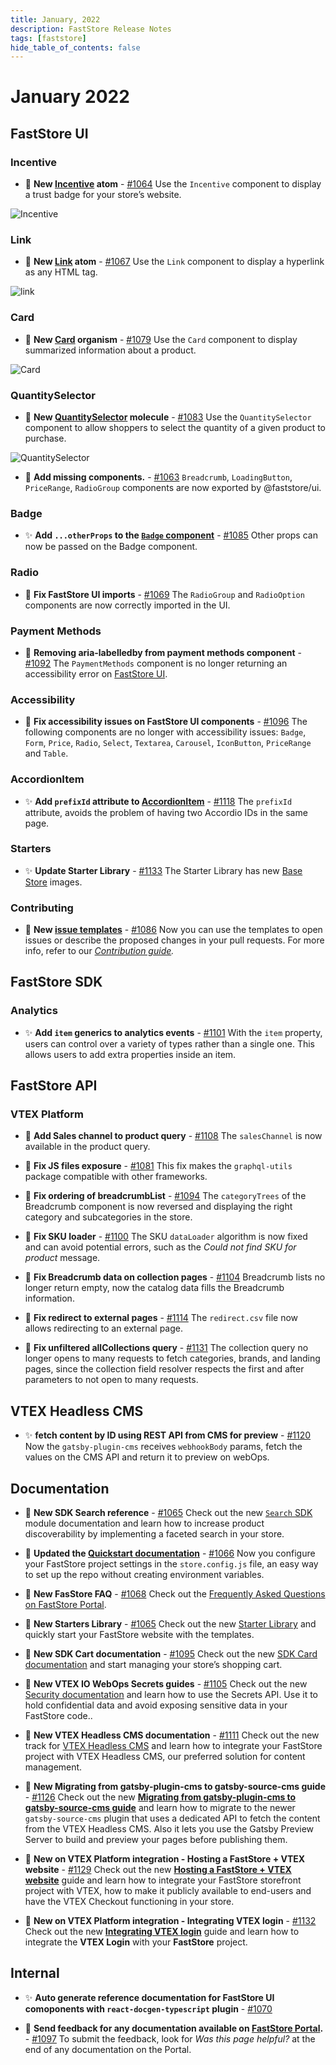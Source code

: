 ```yaml
---
title: January, 2022
description: FastStore Release Notes 
tags: [faststore]
hide_table_of_contents: false
---
```

# January 2022

## FastStore UI
### Incentive 
- 🎉 **New [Incentive](https://faststore.dev/reference/ui/atoms/Incentive) atom** - [#1064](https://github.com/vtex/faststore/pull/1064) Use the `Incentive` component to display a trust badge for your store’s website.

![Incentive](https://user-images.githubusercontent.com/67270558/152564764-c5fc9793-1b5c-4777-8749-8497da862303.svg)


### Link 
- 🎉 **New [Link](https://faststore.dev/reference/ui/atoms/Link) atom** - [#1067](https://github.com/vtex/faststore/pull/1067) Use the `Link` component to display a hyperlink as any HTML tag.

![link](https://user-images.githubusercontent.com/67270558/152562969-ed41b7a9-babb-482b-9007-a34832533439.gif)
### Card
- 🎉 **New [Card](https://faststore.dev/reference/ui/organisms/Card) organism** - [#1079](https://github.com/vtex/faststore/pull/1079) Use the `Card` component to display summarized information about a product.

![Card](https://user-images.githubusercontent.com/67270558/152563513-5dff3501-a385-4fd5-a09b-4336499b424a.svg)

### QuantitySelector

- 🎉 **New [QuantitySelector](https://faststore.dev/reference/ui/molecules/QuantitySelector) molecule** - [#1083](https://github.com/vtex/faststore/pull/1083) Use the `QuantitySelector` component to allow shoppers to select the quantity of a given product to purchase.

![QuantitySelector](https://user-images.githubusercontent.com/67270558/152564074-5a9b366d-8901-4cfc-b310-d73e897979d5.gif)


- 🎉 **Add missing components.** - [#1063](https://github.com/vtex/faststore/pull/1063)
`Breadcrumb`, `LoadingButton`, `PriceRange`, `RadioGroup` components are now exported by @faststore/ui.

### Badge

- ✨ **Add `...otherProps` to the [`Badge` component](https://faststore.dev/reference/ui/atoms/Badge)** - [#1085](https://github.com/vtex/faststore/pull/1085) Other props can now be passed on the Badge component.

### Radio	

- 🐛 **Fix FastStore UI imports** - [#1069](https://github.com/vtex/faststore/pull/1069) 
The `RadioGroup` and `RadioOption` components are now correctly imported in the UI.


### Payment Methods

- 🐛 **Removing aria-labelledby from payment methods component** - [#1092](https://github.com/vtex/faststore/pull/1092) 
The `PaymentMethods` component is no longer returning an accessibility error on [FastStore UI](https://faststoreui.netlify.app/?path=/story/molecules-paymentmethods--payment-methods).


### Accessibility

- 🐛 **Fix accessibility issues on FastStore UI components** - [#1096](https://github.com/vtex/faststore/pull/1096) The following components are no longer with accessibility issues: `Badge`, `Form`, `Price`, `Radio`, `Select`, `Textarea`, `Carousel`, `IconButton`, `PriceRange` and `Table`.

### AccordionItem

- ✨ **Add `prefixId` attribute to [AccordionItem](https://faststore.dev/reference/ui/molecules/Accordion#accordionitem)** - [#1118](https://github.com/vtex/faststore/pull/1118) The `prefixId` attribute, avoids the problem of having two Accordio IDs in the same page. 


### Starters

- ✨ **Update Starter Library** - [#1133](https://github.com/vtex/faststore/pull/1133) The Starter Library has new [Base Store](https://faststore.dev/starters/base) images.


### Contributing


- 🎉 **New [issue templates](https://github.com/vtex/faststore/issues/new/choose)** - [#1086](https://github.com/vtex/faststore/pull/1086)
Now you can use the templates to open issues or describe the proposed changes in your pull requests. For more info, refer to our *[Contribution guide](https://github.com/vtex/faststore/blob/master/CONTRIBUTING.MD#creating-pull-requests).*

## FastStore SDK
### Analytics
- ✨ **Add `item` generics to analytics events** - [#1101](https://github.com/vtex/faststore/pull/1101)  With the `item` property, users can control over a variety of types rather than a single one. This allows users to add extra properties inside an item.

## FastStore API
### VTEX Platform

- 🎉 **Add Sales channel to product query** - [#1108](https://github.com/vtex/faststore/pull/1108)
The `salesChannel` is now available in the product query. 

- 🐛 **Fix JS files exposure** - [#1081](https://github.com/vtex/faststore/pull/1081) 
This fix makes the `graphql-utils` package compatible with other frameworks.

- 🐛 **Fix ordering of breadcrumbList** - [#1094](https://github.com/vtex/faststore/pull/1094) 
The `categoryTrees` of the Breadcrumb component is now reversed and displaying the right category and subcategories in the store.

- 🐛 **Fix SKU loader** - [#1100](https://github.com/vtex/faststore/pull/1100) 
The SKU `dataLoader` algorithm is now fixed and can avoid potential errors, such as the *Could not find SKU for product* message.

- 🐛 **Fix Breadcrumb data on collection pages** - [#1104](https://github.com/vtex/faststore/pull/1104) 
Breadcrumb lists no longer return empty, now the catalog data fills the Breadcrumb information.

- 🐛 **Fix redirect to external pages** - [#1114](https://github.com/vtex/faststore/pull/1114) 
The `redirect.csv` file now allows redirecting to an external page.

- 🐛 **Fix unfiltered allCollections query** - [#1131](https://github.com/vtex/faststore/pull/1131) 
The collection query no longer opens to many requests to fetch categories, brands, and landing pages, since the collection field resolver respects the first and after parameters to not open to many requests.

## VTEX Headless CMS

- ✨ **fetch content by ID using REST API from CMS for preview** - [#1120](https://github.com/vtex/faststore/pull/1120) Now the `gatsby-plugin-cms` receives `webhookBody` params, fetch the values on the CMS API and return it to preview on webOps.

## Documentation 

- 📑 **New SDK Search reference** - [#1065](https://github.com/vtex/faststore/pull/1065)
Check out the new [`Search` SDK](https://faststore.dev/reference/sdk/search) module documentation and learn how to increase product discoverability by implementing a faceted search in your store.

- 📑 **Updated the [Quickstart documentation](https://faststore.dev/quickstart#step-3-configuring-your-project-settings)** - [#1066](https://github.com/vtex/faststore/pull/1066) Now you configure your FastStore project settings in the `store.config.js` file, an easy way to set up the repo without creating environment variables.

- 📑 **New FasStore FAQ** - [#1068](https://github.com/vtex/faststore/pull/1068)
Check out the [Frequently Asked Questions on FastStore Portal](https://faststore.dev/faq).

- 📑 **New Starters Library** - [#1065](https://github.com/vtex/faststore/pull/1066)
Check out the new [Starter Library](https://faststore.dev/starters) and quickly start your FastStore website with the templates.

- 📑 **New SDK Cart documentation** - [#1095](https://github.com/vtex/faststore/pull/1095)
Check out the new [SDK Card documentation](https://faststore.dev/reference/sdk/cart) and start managing your store’s shopping cart.


- 📑 **New VTEX IO WebOps Secrets guides** - [#1105](https://github.com/vtex/faststore/pull/1105)
Check out the new [Security documentation](https://faststore.dev/how-to-guides/webops/security) and learn how to use the Secrets API. Use it to hold confidential data and avoid exposing sensitive data in your FastStore code..

- 📑 **New VTEX Headless CMS documentation** - [#1111](https://github.com/vtex/faststore/pull/1111) Check out the new track for [VTEX Headless CMS](https://faststore.dev/tutorials/cms-overview) and learn how to integrate your FastStore project with VTEX Headless CMS, our preferred solution for content management.

- 📑 **New Migrating from gatsby-plugin-cms to gatsby-source-cms guide** - [#1126](https://github.com/vtex/faststore/pull/1126)
Check out the new **[Migrating from gatsby-plugin-cms to gatsby-source-cms guide](https://faststore.dev/how-to-guides/cms/vtex-headless-cms/Migrating%20from%20gatsby-plugin-cms%20to%20gatsby-source-cms)** and learn how to migrate to the newer `gatsby-source-cms` plugin that uses a dedicated API to fetch the content from the VTEX Headless CMS. Also it lets you use the Gatsby Preview Server to build and preview your pages before publishing them.


- 📑 **New on VTEX Platform integration - Hosting a FastStore + VTEX website** - [#1129](https://github.com/vtex/faststore/pull/1129)
Check out the new **[Hosting a FastStore + VTEX website](https://faststore.dev/how-to-guides/cms/vtex-headless-cms/Migrating%20from%20gatsby-plugin-cms%20to%20gatsby-source-cms)** guide and learn how to integrate your FastStore storefront project with VTEX, how to make it publicly available to end-users and have the VTEX Checkout functioning in your store.

- 📑 **New on VTEX Platform integration - Integrating VTEX login** - [#1132](https://github.com/vtex/faststore/pull/1132)
Check out the new **[Integrating VTEX login](https://faststore.dev/how-to-guides/platform-integration/vtex/integrating-the-vtex-login)** guide and learn how to integrate the **VTEX Login** with your **FastStore** project.


## Internal

- ✨ **Auto generate reference documentation for FastStore UI comoponents with `react-docgen-typescript` plugin** - [#1070](https://github.com/vtex/faststore/pull/1070)

- 🎉 **Send feedback for any documentation available on [FastStore Portal](https://faststore.dev/).** - [#1097](https://github.com/vtex/faststore/pull/1097)
To submit the feedback, look for *Was this page helpful?* at the end of any documentation on the Portal.

